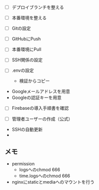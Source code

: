 - [ ] デプロイブランチを整える
- [ ] 本番環境を整える


- [ ] Gitの設定
- [ ] GitHubにPush
- [ ] 本番環境にPull
- [ ] SSH関係の設定
- [ ] .envの設定
  - 検証からコピー
- Googleメールアドレスを用意
- Googleの認証キーを用意

- [ ] Firebaseの導入手順書を確認
- [ ] 管理者ユーザーの作成（公式）


- SSHの自動更新
- 


## メモ

- permission
  - logsへのchmod 666
  - time.logsへのchmod 666
- nginxにstaticとmediaへのマウントを行う
